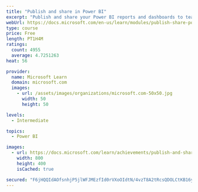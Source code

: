 ```yaml
---
title: "Publish and share in Power BI"
excerpt: "Publish and share your Power BI reports and dashboards to teammates in your organization or to everyone on the web."
webUrl: https://docs.microsoft.com/en-us/learn/modules/publish-share-power-bi/
type: course
price: Free
length: PT1H4M
ratings:
  count: 4955
  average: 4.7251263
heat: 56

provider:
  name: Microsoft Learn
  domain: microsoft.com
  images:
    - url: /assets/images/organizations/microsoft.com-50x50.jpg
      width: 50
      height: 50

levels:
  - Intermediate

topics:
  - Power BI

images:
  - url: https://docs.microsoft.com/learn/achievements/publish-and-share-with-power-bi-desktop-social.png
    width: 800
    height: 400
    isCached: true

secured: "F6jHQQIdAOfsnhjP5jlWFJMEzfId0rVXoOIdtN/4vzT8A2tRcsQDOLCtKB16yosmf91QFZFUDIsy5QJ07BnVvcs1uWoOHGgNtgzC8MP7GmQpvb7vHDG8EvY0qjVfncSCjYqNFn2qklYZQbGTfEYoLPQQ0RTt1e4wKu1cPlr+yZSGQXAXZi9OyqSVNG0A/EwsQ/p2PzhpBHmEmDuyD7Rwb7C8bKGu48KGDCwhpE86wVo9n7Y/I4JMJPt1SSKepELgaG6Xu/rJZb0grojYIefE9KerxaXURMAY2gmd1D9mYji8Pnpb7boP6WYnlmj4wAly/FgsIhaCVfzNm33i3aJIwpvbdXRAVJBf29oqttRoDlTOnuLXfptIwOOT3vgyDaQgJ36ploJQvarQ0SxCgp98NjrADvQfO69QlZrgKEkdclI=;jX9oGFy0Ul1/Wytm+oai7Q=="
---
```


